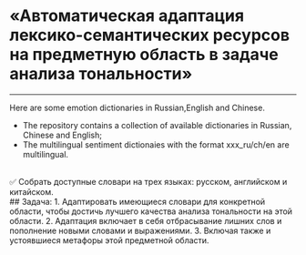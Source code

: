 #  «Автоматическая адаптация лексико-семантических ресурсов на предметную область в задаче анализа тональности»
---

Here are some emotion dictionaries in Russian,English and Chinese.
- The repository contains a collection of available dictionaries in Russian, Chinese and English;
- The multilingual sentiment dictionaies with the format xxx_ru/ch/en are multilingual.
<br>
✅ Собрать доступные словари на трех языках: русском, английском и китайском. 
<br>
## Задача: 
1. Адаптировать имеющиеся словари для конкретной области, чтобы достичь лучшего качества анализа тональности на этой области.
2. Адаптация включает в себя отбрасывание лишних слов и пополнение новыми словами и выражениями.
3. Включая также и устоявшиеся метафоры этой предметной области.
